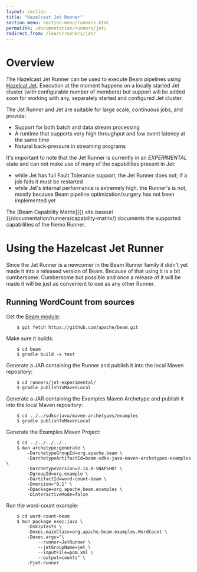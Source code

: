 ```yaml
---
layout: section
title: "Hazelcast Jet Runner"
section_menu: section-menu/runners.html
permalink: /documentation/runners/jet/
redirect_from: /learn/runners/jet/
---
```

<!--
Licensed under the Apache License, Version 2.0 (the "License");
you may not use this file except in compliance with the License.
You may obtain a copy of the License at

http://www.apache.org/licenses/LICENSE-2.0

Unless required by applicable law or agreed to in writing, software
distributed under the License is distributed on an "AS IS" BASIS,
WITHOUT WARRANTIES OR CONDITIONS OF ANY KIND, either express or implied.
See the License for the specific language governing permissions and
limitations under the License.
-->

# Overview

The Hazelcast Jet Runner can be used to execute Beam pipelines using [Hazelcat
Jet](https://jet.hazelcast.org/). Execution at the moment happens on a locally started
Jet cluster (with configurable number of members) but support will be added soon
for working with any, separately started and configured Jet cluster. 

The Jet Runner and Jet are suitable for large scale, continuous jobs, and provide:
* Support for both batch and data stream processing
* A runtime that supports very high throughput and low event latency at the same time
* Natural back-pressure in streaming programs

It's important to note that the Jet Runner is currently in an *EXPERIMENTAL* state and can not make use of many of
the capabilities present in Jet:
* while Jet has full Fault Tolerance support, the Jet Runner does not; if a job fails it must be restarted
* while Jet's internal performance is extremely high, the Runner's is not, mostly 
because Beam pipeline optimization/surgery has not been implemented yet

The [Beam Capability Matrix]({{ site.baseurl }}/documentation/runners/capability-matrix/) documents the
supported capabilities of the Nemo Runner.

# Using the Hazelcast Jet Runner

Since the Jet Runner is a newcomer in the Beam Runner family it didn't yet made it
into a released version of Beam. Because of that using it is a bit cumbersome. 
Cumbersome but possible and once a release of it will be made it will be just as
convenient to use as any other Runner.

## Running WordCount from sources ##

Get the [Beam module](https://github.com/apache/beam.git): 
```
    $ git fetch https://github.com/apache/beam.git
```

Make sure it builds:
```
    $ cd beam
    $ gradle build -x test
```
    
Generate a JAR containing the Runner and publish it into the local Maven repository:
```
    $ cd runners/jet-experimental/
    $ gradle publishToMavenLocal
```
    
Generate a JAR containing the Examples Maven Archetype and publish it into the local Maven repository:
```
    $ cd ../../sdks/java/maven-archetypes/examples
    $ gradle publishToMavenLocal
```

Generate the Examples Maven Project:
```
    $ cd ../../../../..
    $ mvn archetype:generate \
        -DarchetypeGroupId=org.apache.beam \
        -DarchetypeArtifactId=beam-sdks-java-maven-archetypes-examples \
        -DarchetypeVersion=2.14.0-SNAPSHOT \
        -DgroupId=org.example \
        -DartifactId=word-count-beam \
        -Dversion="0.1" \
        -Dpackage=org.apache.beam.examples \
        -DinteractiveMode=false
```

Run the word-count example:
```
    $ cd word-count-beam
    $ mvn package exec:java \
        -DskipTests \
        -Dexec.mainClass=org.apache.beam.examples.WordCount \
        -Dexec.args="\
            --runner=JetRunner \
            --jetGroupName=jet \
            --inputFile=pom.xml \
            --output=counts" \
        -Pjet-runner
```